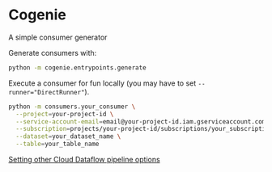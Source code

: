 # Cogenie

A simple consumer generator

Generate consumers with:
```bash
python -m cogenie.entrypoints.generate
```


Execute a consumer for fun locally (you may have to set `--runner="DirectRunner"`).

```bash
python -m consumers.your_consumer \
  --project=your-project-id \
  --service-account-email=email@your-project-id.iam.gserviceaccount.com \
  --subscription=projects/your-project-id/subscriptions/your_subscription \
  --dataset=your_dataset_name \
  --table=your_table_name
```

[Setting other Cloud Dataflow pipeline options](https://cloud.google.com/dataflow/docs/guides/specifying-exec-params#setting-other-cloud-dataflow-pipeline-options)
